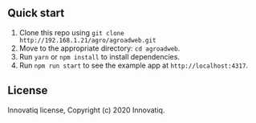 ## Quick start



1. Clone this repo using `git clone http://192.168.1.21/agro/agroadweb.git`
2. Move to the appropriate directory: `cd agroadweb`.<br />
3. Run `yarn` or `npm install` to install dependencies.<br />
4. Run `npm run start` to see the example app at `http://localhost:4317`.

## License

Innovatiq license, Copyright (c) 2020 Innovatiq.
